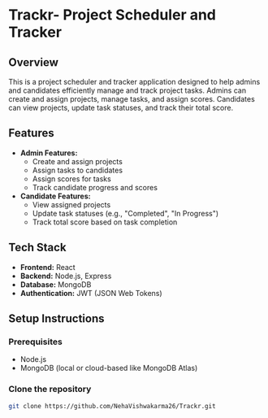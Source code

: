# Trackr- Project Scheduler and Tracker

## Overview
This is a project scheduler and tracker application designed to help admins and candidates efficiently manage and track project tasks. Admins can create and assign projects, manage tasks, and assign scores. Candidates can view projects, update task statuses, and track their total score.

## Features
- **Admin Features:**
  - Create and assign projects
  - Assign tasks to candidates
  - Assign scores for tasks
  - Track candidate progress and scores
- **Candidate Features:**
  - View assigned projects
  - Update task statuses (e.g., "Completed", "In Progress")
  - Track total score based on task completion

## Tech Stack
- **Frontend:** React
- **Backend:** Node.js, Express
- **Database:** MongoDB 
- **Authentication:** JWT (JSON Web Tokens)

  
## Setup Instructions

### Prerequisites
- Node.js
- MongoDB (local or cloud-based like MongoDB Atlas)

### Clone the repository
```bash
git clone https://github.com/NehaVishwakarma26/Trackr.git

